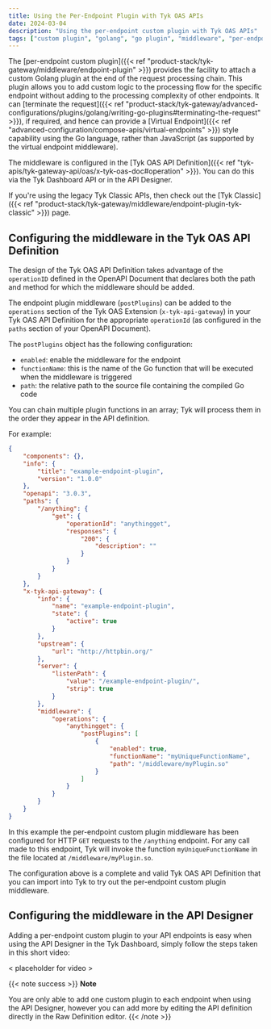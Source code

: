 ```yaml
---
title: Using the Per-Endpoint Plugin with Tyk OAS APIs
date: 2024-03-04
description: "Using the per-endpoint custom plugin with Tyk OAS APIs"
tags: ["custom plugin", "golang", "go plugin", "middleware", "per-endpoint", "Tyk OAS", "Tyk OAS API"]
---
```


The [per-endpoint custom plugin]({{< ref "product-stack/tyk-gateway/middleware/endpoint-plugin" >}}) provides the facility to attach a custom Golang plugin at the end of the request processing chain. This plugin allows you to add custom logic to the processing flow for the specific endpoint without adding to the processing complexity of other endpoints. It can [terminate the request]({{< ref "product-stack/tyk-gateway/advanced-configurations/plugins/golang/writing-go-plugins#terminating-the-request" >}}), if required, and hence can provide a [Virtual Endpoint]({{< ref "advanced-configuration/compose-apis/virtual-endpoints" >}}) style capability using the Go language, rather than JavaScript (as supported by the virtual endpoint middleware).

The middleware is configured in the [Tyk OAS API Definition]({{< ref "tyk-apis/tyk-gateway-api/oas/x-tyk-oas-doc#operation" >}}). You can do this via the Tyk Dashboard API or in the API Designer.

If you're using the legacy Tyk Classic APIs, then check out the [Tyk Classic]({{< ref "product-stack/tyk-gateway/middleware/endpoint-plugin-tyk-classic" >}}) page.

## Configuring the middleware in the Tyk OAS API Definition
The design of the Tyk OAS API Definition takes advantage of the `operationID` defined in the OpenAPI Document that declares both the path and method for which the middleware should be added.

The endpoint plugin middleware (`postPlugins`) can be added to the `operations` section of the Tyk OAS Extension (`x-tyk-api-gateway`) in your Tyk OAS API Definition for the appropriate `operationId` (as configured in the `paths` section of your OpenAPI Document).

The `postPlugins` object has the following configuration:
 - `enabled`: enable the middleware for the endpoint
 - `functionName`: this is the name of the Go function that will be executed when the middleware is triggered
 - `path`: the relative path to the source file containing the compiled Go code

You can chain multiple plugin functions in an array; Tyk will process them in the order they appear in the API definition.

For example:
```.json {hl_lines=["39-45"],linenos=true, linenostart=1}
{
    "components": {},
    "info": {
        "title": "example-endpoint-plugin",
        "version": "1.0.0"
    },
    "openapi": "3.0.3",
    "paths": {
        "/anything": {
            "get": {
                "operationId": "anythingget",
                "responses": {
                    "200": {
                        "description": ""
                    }
                }
            }
        }
    },
    "x-tyk-api-gateway": {
        "info": {
            "name": "example-endpoint-plugin",
            "state": {
                "active": true
            }
        },
        "upstream": {
            "url": "http://httpbin.org/"
        },          
        "server": {
            "listenPath": {
                "value": "/example-endpoint-plugin/",                
                "strip": true
            }
        },      
        "middleware": {
            "operations": {
                "anythingget": {
                    "postPlugins": [
                        {
                            "enabled": true,
                            "functionName": "myUniqueFunctionName",
                            "path": "/middleware/myPlugin.so"
                        }
                    ]
                }
            }
        }
    }
}
```

In this example the per-endpoint custom plugin middleware has been configured for HTTP `GET` requests to the `/anything` endpoint. For any call made to this endpoint, Tyk will invoke the function `myUniqueFunctionName` in the file located at `/middleware/myPlugin.so`.

The configuration above is a complete and valid Tyk OAS API Definition that you can import into Tyk to try out the per-endpoint custom plugin middleware.

## Configuring the middleware in the API Designer
Adding a per-endpoint custom plugin to your API endpoints is easy when using the API Designer in the Tyk Dashboard, simply follow the steps taken in this short video:

 < placeholder for video >

{{< note success >}}
**Note**  

You are only able to add one custom plugin to each endpoint when using the API Designer, however you can add more by editing the API definition directly in the Raw Definition editor.
{{< /note >}}
